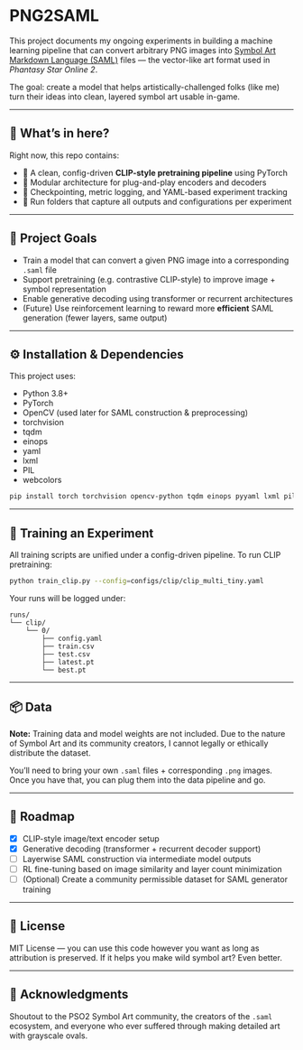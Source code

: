 # PNG2SAML

This project documents my ongoing experiments in building a machine learning pipeline that can convert arbitrary PNG images into [Symbol Art Markdown Language (SAML)](https://pso2na.arks-layer.com/) files — the vector-like art format used in *Phantasy Star Online 2*.

The goal: create a model that helps artistically-challenged folks (like me) turn their ideas into clean, layered symbol art usable in-game.

---

## 🔧 What’s in here?

Right now, this repo contains:

- 🧠 A clean, config-driven **CLIP-style pretraining pipeline** using PyTorch
- 🔌 Modular architecture for plug-and-play encoders and decoders
- 💾 Checkpointing, metric logging, and YAML-based experiment tracking
- 📁 Run folders that capture all outputs and configurations per experiment

---

## 🎯 Project Goals

- Train a model that can convert a given PNG image into a corresponding `.saml` file
- Support pretraining (e.g. contrastive CLIP-style) to improve image + symbol representation
- Enable generative decoding using transformer or recurrent architectures
- (Future) Use reinforcement learning to reward more **efficient** SAML generation (fewer layers, same output)

---

## ⚙️ Installation & Dependencies

This project uses:

- Python 3.8+
- PyTorch
- OpenCV (used later for SAML construction & preprocessing)
- torchvision
- tqdm
- einops
- yaml
- lxml
- PIL
- webcolors

```bash
pip install torch torchvision opencv-python tqdm einops pyyaml lxml pillow webcolors
```

---

## 🚀 Training an Experiment

All training scripts are unified under a config-driven pipeline. To run CLIP pretraining:

```bash
python train_clip.py --config=configs/clip/clip_multi_tiny.yaml
```

Your runs will be logged under:
```
runs/
└── clip/
    └── 0/
        ├── config.yaml
        ├── train.csv
        ├── test.csv
        ├── latest.pt
        └── best.pt
```

---

## 📦 Data

**Note:** Training data and model weights are not included. Due to the nature of Symbol Art and its community creators, I cannot legally or ethically distribute the dataset.

You’ll need to bring your own `.saml` files + corresponding `.png` images. Once you have that, you can plug them into the data pipeline and go.

---

## 📌 Roadmap

- [x] CLIP-style image/text encoder setup
- [x] Generative decoding (transformer + recurrent decoder support)
- [ ] Layerwise SAML construction via intermediate model outputs
- [ ] RL fine-tuning based on image similarity and layer count minimization
- [ ] (Optional) Create a community permissible dataset for SAML generator training

---

## 📜 License

MIT License — you can use this code however you want as long as attribution is preserved. If it helps you make wild symbol art? Even better.

---

## 🙏 Acknowledgments

Shoutout to the PSO2 Symbol Art community, the creators of the `.saml` ecosystem, and everyone who ever suffered through making detailed art with grayscale ovals.